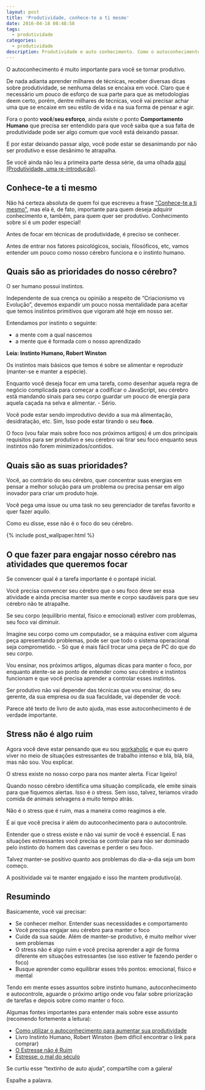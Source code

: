 ```yaml
---
layout: post
title: 'Produtividade, conhece-te a ti mesmo'
date: 2016-04-18 08:48:58
tags:
  - produtividade
categories:
  - produtividade
description: Produtividade e auto conhecimento. Como o autoconhecimento pode ajudar a ser produtivo.
---
```


O autoconhecimento é muito importante para você se tornar produtivo.

De nada adianta aprender milhares de técnicas, receber diversas dicas sobre produtividade, se nenhuma delas se encaixa em você. Claro que é necessário um pouco de esforço de sua parte para que as metodologias deem certo, porém, dentre milhares de técnicas, você vai precisar achar uma que se encaixe em seu estilo de vida e na sua forma de pensar e agir.

Fora o ponto **você**/**seu esforço**, ainda existe o ponto **Comportamento Humano** que precisa ser entendido para que você saiba que a sua falta de produtividade pode ser algo comum que você está deixando passar.

E por estar deixando passar algo, você pode estar se desanimando por não ser produtivo e esse desânimo te atrapalha.

Se você ainda não leu a primeira parte dessa série, da uma olhada [aqui (Produtividade, uma re-introdução)](/posts//produtividade-uma-re-introducao/).

## Conhece-te a ti mesmo

Não há certeza absoluta de quem foi que escreveu a frase ["Conhece-te a ti mesmo"](https://pt.wikipedia.org/wiki/Conhece-te_a_ti_mesmo), mas ela é, de fato, importante para quem deseja adquirir conhecimento e, também, para quem quer ser produtivo. Conhecimento sobre sí é um poder especial!

Antes de focar em técnicas de produtividade, é preciso se conhecer.

Antes de entrar nos fatores psicológicos, sociais, filosóficos, etc, vamos entender um pouco como nosso cérebro funciona e o instinto humano.

## Quais são as prioridades do nosso cérebro?

O ser humano possui instintos.

Independente de sua crença ou opinião a respeito de “Criacionismo vs Evolução”, devemos expandir um pouco nossa mentalidade para aceitar que temos instintos primitivos que vigoram até hoje em nosso ser.

Entendamos por instinto o seguinte:

- a mente com a qual nascemos
- a mente que é formada com o nosso aprendizado

**Leia: Instinto Humano, Robert Winston**

Os instintos mais básicos que temos é sobre se alimentar e reproduzir (manter-se e manter a espécie).

Enquanto você deseja focar em uma tarefa, como desenhar aquela regra de negócio complicada para começar a codificar o JavaScript, seu cérebro está mandando sinais para seu corpo guardar um pouco de energia para aquela caçada na selva e alimentar. - Sério.

Você pode estar sendo improdutivo devido a sua má alimentação, desidratação, etc. Sim, Isso pode estar tirando o seu **foco**.

O foco (vou falar mais sobre foco nos próximos artigos) é um dos principais requisitos para ser produtivo e seu cérebro vai tirar seu foco enquanto seus instintos não forem minimizados/contidos.

## Quais são as suas prioridades?

Você, ao contrário do seu cérebro, quer concentrar suas energias em pensar a melhor solução para um problema ou precisa pensar em algo inovador para criar um produto hoje.

Você pega uma issue ou uma task no seu gerenciador de tarefas favorito e quer fazer aquilo.

Como eu disse, esse não é o foco do seu cérebro.

{% include post_wallpaper.html %}

## O que fazer para engajar nosso cérebro nas atividades que queremos focar

Se convencer qual é a tarefa importante é o pontapé inicial.

Você precisa convencer seu cérebro que o seu foco deve ser essa atividade e ainda precisa manter sua mente e corpo saudáveis para que seu cérebro não te atrapalhe.

Se seu corpo (equilibrio mental, físico e emocional) estiver com problemas, seu foco vai diminuir.

Imagine seu corpo como um computador, se a máquina estiver com alguma peça apresentando problemas, pode ser que todo o sistema operacional seja comprometido. - Só que é mais fácil trocar uma peça de PC do que do seu corpo.

Vou ensinar, nos próximos artigos, algumas dicas para manter o foco, por enquanto atente-se ao ponto de entender como seu cérebro e instintos funcionam e que você precisa aprender a controlar esses instintos.

Ser produtivo não vai depender das técnicas que vou ensinar, do seu gerente, da sua empresa ou da sua faculdade, vai depender de você.

Parece até texto de livro de auto ajuda, mas esse autoconhecimento é de verdade importante.

## Stress não é algo ruim

Agora você deve estar pensando que eu sou [workaholic](https://pt.wikipedia.org/wiki/Trabalhador_compulsivo) e que eu quero viver no meio de situações estressantes de trabalho intenso e blá, blá, blá, mas não sou. Vou explicar.

O stress existe no nosso corpo para nos manter alerta. Ficar ligeiro!

Quando nosso cérebro identifica uma situação complicada, ele emite sinais para que fiquemos alertas. Isso é o stress. Sem isso, talvez, teriamos virado comida de animais selvagens a muito tempo atrás.

Não é o stress que é ruim, mas a maneira como reagimos a ele.

É ai que você precisa ir além do autoconhecimento para o autocontrole.

Entender que o stress existe e não vai sumir de você é essencial. E nas situações estressantes você precisa se controlar para não ser dominado pelo instinto do homem das cavernas e perder o seu foco.

Talvez manter-se positivo quanto aos problemas do dia-a-dia seja um bom começo.

A positividade vai te manter engajado e isso lhe mantem produtivo(a).

## Resumindo

Basicamente, você vai precisar:

- Se conhecer melhor. Entender suas necessidades e comportamento
- Você precisa engajar seu cérebro para manter o foco
- Cuide da sua saúde. Além de manter-se produtivo, é muito melhor viver sem problemas
- O stress não é algo ruim e você precisa aprender a agir de forma diferente em situações estressantes (se isso estiver te fazendo perder o foco)
- Busque aprender como equilibrar esses três pontos: emocional, físico e mental

Tendo em mente esses assuntos sobre instinto humano, autoconhecimento e autocontrole, aguarde o próximo artigo onde vou falar sobre priorização de tarefas e depois sobre como manter o foco.

Algumas fontes importantes para entender mais sobre esse assunto (recomendo fortemente a leitura):

- [Como utilizar o autoconhecimento para aumentar sua produtividade](https://shipit.resultadosdigitais.com.br/blog/como-utilizar-autoconhecimento-para-aumentar-sua-produtividade/)
- Livro Instinto Humano, Robert Winston (bem difícil encontrar o link para comprar)
- [O Estresse não é Ruim](https://www.methodus.com.br/artigo/186/o-estresse-nao-e-ruim.html)
- [Estresse: o mal do século](https://psiquecienciaevida.uol.com.br/ESPS/Edicoes/63/artigo211972-1.asp)

Se curtiu esse “textinho de auto ajuda”, compartilhe com a galera!

Espalhe a palavra.
